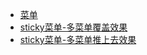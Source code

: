 - [菜单](menu/index.html)
- [sticky菜单-多菜单覆盖效果](menu-sticky/index1.html)
- [sticky菜单-多菜单推上去效果](menu-sticky/index2.html)
